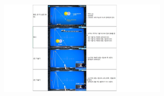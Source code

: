 
[![횡단1](/images/횡단1.JPG)](https://github.com/bhkyung/bhkyung.github.io/blob/1b9f77a971629a678f1ba7a2a59577bc31438b3b/images/%ED%9A%A1%EB%8B%A81.JPG)
